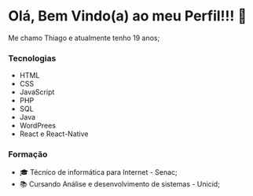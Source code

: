 # Olá, Bem Vindo(a) ao meu Perfil!!! 👋

<!--
**thiagoribeiro2003/thiagoribeiro2003** is a ✨ _special_ ✨ repository because its `README.md` (this file) appears on your GitHub profile.

Here are some ideas to get you started:

- 🔭 I’m currently working on ...
- 🌱 I’m currently learning ...
- 👯 I’m looking to collaborate on ...
- 🤔 I’m looking for help with ...
- 💬 Ask me about ...
- 📫 How to reach me: ...
- 😄 Pronouns: ...
- ⚡ Fun fact: ...
-->

Me chamo Thiago e atualmente tenho 19 anos;

### Tecnologias
- HTML
- CSS
- JavaScript
- PHP
- SQL
- Java
- WordPrees
- React e React-Native
 
 ### Formação
- 🎓 Técnico de informática para Internet - Senac;
- 📚 Cursando Análise e desenvolvimento de sistemas - Unicid; 



